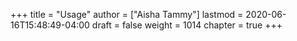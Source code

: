 +++
title = "Usage"
author = ["Aisha Tammy"]
lastmod = 2020-06-16T15:48:49-04:00
draft = false
weight = 1014
chapter = true
+++
